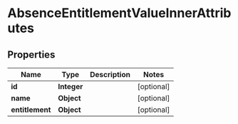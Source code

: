 

# AbsenceEntitlementValueInnerAttributes


## Properties

| Name | Type | Description | Notes |
|------------ | ------------- | ------------- | -------------|
|**id** | **Integer** |  |  [optional] |
|**name** | **Object** |  |  [optional] |
|**entitlement** | **Object** |  |  [optional] |



